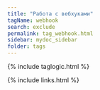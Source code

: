 ```yaml
---
title: "Работа с вебхуками"
tagName: webhook
search: exclude
permalink: tag_webhook.html
sidebar: mydoc_sidebar
folder: tags
---
```

{% include taglogic.html %}

{% include links.html %}
